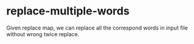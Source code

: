# replace-multiple-words
Given replace map, we can replace all the correspond words in input file without wrong twice replace.
